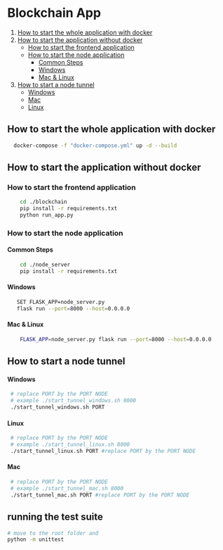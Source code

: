 # Blockchain App

1. [How to start the whole application with docker](#How-to-start-the-whole-application-with-docker)
2. [How to start the application without docker](#How-to-start-the-application-without-docker)
   - [How to start the frontend application](#How-to-start-the-frontend-application)
   - [How to start the node application](#How-to-start-the-node-application)
     - [Common Steps](#Common-Steps)
     - [Windows](#Windows)
     - [Mac & Linux](#mac--linux)
3. [How to start a node tunnel](#How-to-start-a-node-tunnel)
    - [Windows](#Windows-1)
    - [Mac](#Mac)
    - [Linux](#Linux)

## How to start the whole application with docker

```sh
  docker-compose -f "docker-compose.yml" up -d --build 
```

## How to start the application without docker

### How to start the frontend application

``` sh
    cd ./blockchain
    pip install -r requirements.txt
    python run_app.py
```

### How to start the node application

#### Common Steps

``` sh
    cd ./node_server
    pip install -r requirements.txt
```

#### Windows

``` sh
   SET FLASK_APP=node_server.py
   flask run --port=8000 --host=0.0.0.0
```

#### Mac & Linux

``` sh
    FLASK_APP=node_server.py flask run --port=8000 --host=0.0.0.0
```

## How to start a node tunnel

#### Windows

``` sh
 # replace PORT by the PORT NODE 
 # example ./start_tunnel_windows.sh 8000
 ./start_tunnel_windows.sh PORT 
```

#### Linux

``` sh
 # replace PORT by the PORT NODE 
 # example ./start_tunnel_linux.sh 8000
 ./start_tunnel_linux.sh PORT #replace PORT by the PORT NODE
```

#### Mac

``` sh
 # replace PORT by the PORT NODE 
 # example ./start_tunnel_mac.sh 8000
 ./start_tunnel_mac.sh PORT #replace PORT by the PORT NODE
```

## running the test suite

``` sh
# move to the root folder and
python -m unittest
```
